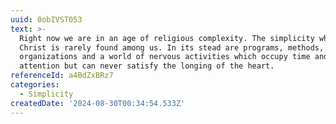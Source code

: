 ```yaml
---
uuid: 0obIVST053
text: >-
  Right now we are in an age of religious complexity. The simplicity which is in
  Christ is rarely found among us. In its stead are programs, methods,
  organizations and a world of nervous activities which occupy time and
  attention but can never satisfy the longing of the heart.
referenceId: a4BdZxBRz7
categories:
  - Simplicity
createdDate: '2024-08-30T00:34:54.533Z'
---
```


